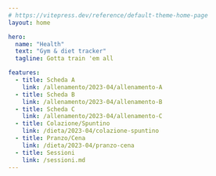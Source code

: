 ```yaml
---
# https://vitepress.dev/reference/default-theme-home-page
layout: home

hero:
  name: "Health"
  text: "Gym & diet tracker"
  tagline: Gotta train 'em all

features:
  - title: Scheda A
    link: /allenamento/2023-04/allenamento-A
  - title: Scheda B
    link: /allenamento/2023-04/allenamento-B
  - title: Scheda C
    link: /allenamento/2023-04/allenamento-C
  - title: Colazione/Spuntino
    link: /dieta/2023-04/colazione-spuntino
  - title: Pranzo/Cena
    link: /dieta/2023-04/pranzo-cena
  - title: Sessioni
    link: /sessioni.md
---
```

